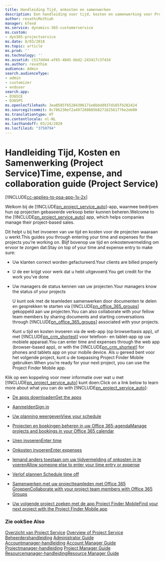 ```yaml
---
title: Handleiding Tijd, onkosten en samenwerken
description: Een handleiding voor tijd, kosten en samenwerking voor Project Service
author: revathiMuthiah
manager: kfend
ms.service: dynamics-365-customerservice
ms.custom:
- dyn365-projectservice
ms.date: 8/03/2018
ms.topic: article
ms.prod: ''
ms.technology: ''
ms.assetid: c517dd44-af65-4845-bbd2-243417c3743d
ms.author: revathim
audience: Admin
search.audienceType:
- admin
- customizer
- enduser
search.app:
- D365CE
- D365PS
ms.openlocfilehash: 3ea0585f65284306171e8bbdd937d165fb282424
ms.sourcegitcommit: 8c786230ef2a497280885b827162561776e2eb00
ms.translationtype: HT
ms.contentlocale: nl-NL
ms.lasthandoff: 03/24/2020
ms.locfileid: "3750794"
---
```

# <a name="time-expense-and-collaboration-guide-project-service"></a><span data-ttu-id="d12e4-103">Handleiding Tijd, Kosten en Samenwerking (Project Service)</span><span class="sxs-lookup"><span data-stu-id="d12e4-103">Time, expense, and collaboration guide (Project Service)</span></span>

[!INCLUDE[cc-applies-to-psa-app-1x-2x](../includes/cc-applies-to-psa-app-1x-2x.md)]

<span data-ttu-id="d12e4-104">Welkom bij de [!INCLUDE[pn_project_service_auto](../includes/pn-project-service-auto.md)]-app, waarmee bedrijven hun op projecten gebaseerde verkoop beter kunnen beheren.</span><span class="sxs-lookup"><span data-stu-id="d12e4-104">Welcome to the [!INCLUDE[pn_project_service_auto](../includes/pn-project-service-auto.md)] app, which helps companies manage their project-based sales.</span></span> 
  
 <span data-ttu-id="d12e4-105">Dit helpt u bij het invoeren van uw tijd en kosten voor de projecten waaraan u werkt.</span><span class="sxs-lookup"><span data-stu-id="d12e4-105">This guides you through entering your time and expenses for the projects you’re working on.</span></span> <span data-ttu-id="d12e4-106">Blijf bovenop uw tijd en onkostenvermelding om ervoor te zorgen dat:</span><span class="sxs-lookup"><span data-stu-id="d12e4-106">Stay on top of your time and expense entry to make sure:</span></span>  
  
- <span data-ttu-id="d12e4-107">Uw klanten correct worden gefactureerd.</span><span class="sxs-lookup"><span data-stu-id="d12e4-107">Your clients are billed properly</span></span>  
  
- <span data-ttu-id="d12e4-108">U de eer krijgt voor werk dat u hebt uitgevoerd.</span><span class="sxs-lookup"><span data-stu-id="d12e4-108">You get credit for the work you’ve done</span></span>  
  
- <span data-ttu-id="d12e4-109">Uw managers de status kennen van uw projecten.</span><span class="sxs-lookup"><span data-stu-id="d12e4-109">Your managers know the status of your projects</span></span>  
  
  <span data-ttu-id="d12e4-110">U kunt ook met de teamleden samenwerken door documenten te delen en gesprekken te starten via [!INCLUDE[pn_office_365_groups](../includes/pn-office-365-groups.md)] gekoppeld aan uw projecten.</span><span class="sxs-lookup"><span data-stu-id="d12e4-110">You can also collaborate with your fellow team members by sharing documents and starting conversations through [!INCLUDE[pn_office_365_groups](../includes/pn-office-365-groups.md)] associated with your projects.</span></span>  
  
  <span data-ttu-id="d12e4-111">Kunt u tijd en kosten invoeren via de web-app (op browserbasis app), of met [!INCLUDE[pn_crm_shortest](../includes/pn-crm-shortest.md)] voor telefoon- en tablet-app op uw mobiele apparaat.</span><span class="sxs-lookup"><span data-stu-id="d12e4-111">You can enter time and expenses through the web app (browser-based app), or with the [!INCLUDE[pn_crm_shortest](../includes/pn-crm-shortest.md)] for phones and tablets app on your mobile device.</span></span> <span data-ttu-id="d12e4-112">Als u gereed bent voor het volgende project, kunt u de toepassing Project Finder Mobile gebruiken.</span><span class="sxs-lookup"><span data-stu-id="d12e4-112">When you’re ready for your next project, you can use the Project Finder Mobile app.</span></span>  
  
<span data-ttu-id="d12e4-113">Klik op een koppeling voor meer informatie over wat u met [!INCLUDE[pn_project_service_auto](../includes/pn-project-service-auto.md)] kunt doen:</span><span class="sxs-lookup"><span data-stu-id="d12e4-113">Click on a link below to learn more about what you can do with [!INCLUDE[pn_project_service_auto](../includes/pn-project-service-auto.md)]:</span></span>  
  
-   [<span data-ttu-id="d12e4-114">De apps downloaden</span><span class="sxs-lookup"><span data-stu-id="d12e4-114">Get the apps</span></span>](../project-service/get-apps.md)  
  
-   [<span data-ttu-id="d12e4-115">Aanmelden</span><span class="sxs-lookup"><span data-stu-id="d12e4-115">Sign in</span></span>](../project-service/sign-in.md)  
  
-   [<span data-ttu-id="d12e4-116">Uw planning weergeven</span><span class="sxs-lookup"><span data-stu-id="d12e4-116">View your schedule</span></span>](../project-service/view-schedule.md)  
  
-   [<span data-ttu-id="d12e4-117">Projecten en boekingen beheren in uw Office 365-agenda</span><span class="sxs-lookup"><span data-stu-id="d12e4-117">Manage projects and bookings in your Office 365 calendar</span></span>](../project-service/manage-project-bookings-office-365-calendar.md)  
  
-   [<span data-ttu-id="d12e4-118">Uren invoeren</span><span class="sxs-lookup"><span data-stu-id="d12e4-118">Enter time</span></span>](../project-service/enter-time.md)  
  
-   [<span data-ttu-id="d12e4-119">Onkosten invoeren</span><span class="sxs-lookup"><span data-stu-id="d12e4-119">Enter expenses</span></span>](../project-service/enter-expenses.md)  
  
-   [<span data-ttu-id="d12e4-120">Iemand anders toestaan om uw tijdvermelding of onkosten in te voeren</span><span class="sxs-lookup"><span data-stu-id="d12e4-120">Allow someone else to enter your time entry or expense</span></span>](../project-service/allow-someone-else-enter-time-entry-expense.md)  
  
-   [<span data-ttu-id="d12e4-121">Verlof plannen </span><span class="sxs-lookup"><span data-stu-id="d12e4-121">Schedule time off</span></span>](../project-service/schedule-time-off.md)  
  
-   [<span data-ttu-id="d12e4-122">Samenwerken met uw projectteamleden met Office 365 Groepen</span><span class="sxs-lookup"><span data-stu-id="d12e4-122">Collaborate with your project team members with Office 365 Groups</span></span>](../project-service/collaborate-project-team-members-office-365-groups.md)  
  
-   [<span data-ttu-id="d12e4-123">Uw volgende project zoeken met de app Project Finder Mobile</span><span class="sxs-lookup"><span data-stu-id="d12e4-123">Find your next project with the Project Finder Mobile app</span></span>](../project-service/find-next-project-finder-mobile-app.md)  
  
### <a name="see-also"></a><span data-ttu-id="d12e4-124">Zie ook</span><span class="sxs-lookup"><span data-stu-id="d12e4-124">See Also</span></span>  
 <span data-ttu-id="d12e4-125">[Overzicht van Project Service](../project-service/overview.md) </span><span class="sxs-lookup"><span data-stu-id="d12e4-125">[Overview of Project Service](../project-service/overview.md) </span></span>  
 <span data-ttu-id="d12e4-126">[Beheerdershandleiding](../project-service/admin-guide.md) </span><span class="sxs-lookup"><span data-stu-id="d12e4-126">[Administrator Guide](../project-service/admin-guide.md) </span></span>  
 <span data-ttu-id="d12e4-127">[Accountmanager-handleiding](../project-service/account-manager-guide.md) </span><span class="sxs-lookup"><span data-stu-id="d12e4-127">[Account Manager Guide](../project-service/account-manager-guide.md) </span></span>  
 <span data-ttu-id="d12e4-128">[Projectmanager-handleiding](../project-service/project-manager-guide.md) </span><span class="sxs-lookup"><span data-stu-id="d12e4-128">[Project Manager Guide](../project-service/project-manager-guide.md) </span></span>  
 [<span data-ttu-id="d12e4-129">Resourcemanager-handleiding</span><span class="sxs-lookup"><span data-stu-id="d12e4-129">Resource Manager Guide</span></span>](../project-service/resource-manager-guide.md)   
